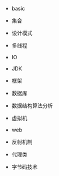- basic

- 集合

- 设计模式

- 多线程

- IO

- JDK

- 框架

- 数据库

- 数据结构算法分析

- 虚拟机

- web

- 反射机制

- 代理类

- 字节码技术




